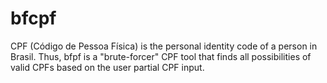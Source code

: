 # bfcpf

CPF (Código de Pessoa Física) is the personal identity code of a person in Brasil. Thus, bfpf is a "brute-forcer" CPF tool that finds all possibilities of valid CPFs based on the user partial CPF input.
